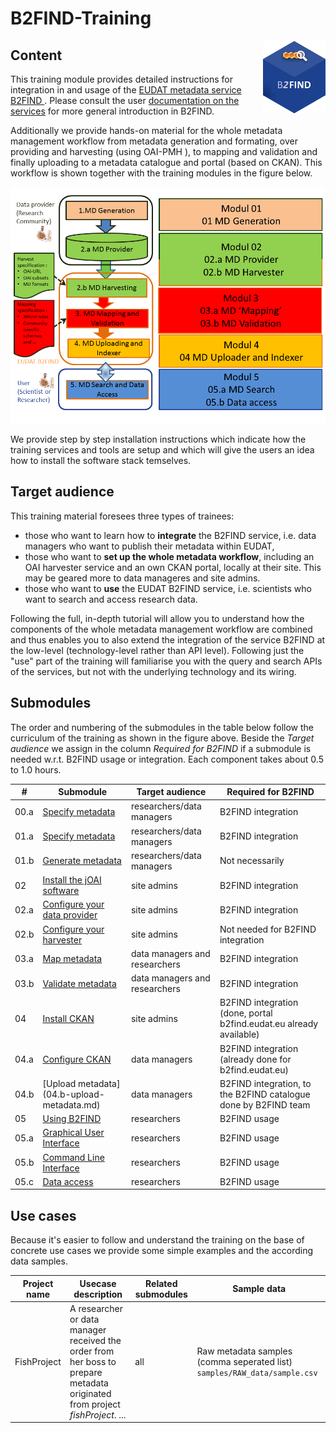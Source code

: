 <!--
<img align="left" src="img/UnderConstruction.jpg" width="100px">
**`UNDER CONSTRUCTION`** **`This training material is under construction, please use with care`** **`UNDER CONSTRUCTION`**
-->

# B2FIND-Training
<img align="right" src="img/B2FIND.png" width="100px">

## Content

This training module provides detailed instructions for integration in and usage of the [ EUDAT metadata service B2FIND ](http:/b2find.eudat.eu). Please consult the user [documentation on the services](https://eudat.eu/services/userdoc) for more general introduction in B2FIND.

Additionally we provide hands-on material for the whole metadata management workflow from metadata generation and formating, over providing and harvesting (using OAI-PMH ), to mapping and validation and finally uploading to a metadata catalogue and portal (based on CKAN). This workflow is shown together with the training modules in the figure below.

<img align="centre" src="img/MD_workflow.png" width="800px">

We provide step by step installation instructions which indicate how the training services and tools are setup and which will give the users an idea how to install the software stack temselves. 

## Target audience

This training material foresees three types of trainees: 
* those who want to learn how to **integrate** the B2FIND service, i.e. data managers who want to publish their metadata within EUDAT,
* those who want to **set up the whole metadata workflow**, including an OAI harvester service and an own CKAN portal, locally at their site. This may be geared more to data manageres and site admins. 
* those who want to **use** the EUDAT B2FIND service, i.e. scientists who want to search and access research data.

Following the full, in-depth tutorial will allow you to understand how the components of the whole metadata management workflow are combined and thus enables you to also extend the integration of the service B2FIND at the low-level (technology-level rather than API level). Following just the "use" part of the training will familiarise you with the query and search APIs of the services, but not with the underlying technology and its wiring.

## Submodules

The order and numbering of the submodules in the table below follow the curriculum of the training as shown in the figure above. Beside the *Target audience* we assign in the column *Required for B2FIND* if a submodule is needed w.r.t. B2FIND usage or integration. Each component takes about 0.5 to 1.0 hours.

| #    | Submodule            | Target audience           | Required for B2FIND |
|-----|----------------------|---------------------------|---------------------|
| 00.a | [Specify metadata](01.a-specify-metadata.md)  | researchers/data managers | B2FIND integration | 
| 01.a | [Specify metadata](01.a-specify-metadata.md)  | researchers/data managers | B2FIND integration | 
| 01.b | [Generate metadata](01.b-generate-metadata.md) | researchers/data managers | Not necessarily |
| 02 | [Install the jOAI software ](02-install-jOAI.md) | site admins | B2FIND integration |
| 02.a | [Configure your data provider](02.a-configure-OAI-data_provider.md) | site admins | B2FIND integration |
| 02.b | [Configure your harvester](02.b-configure-OAI-harvester.md) | site admins | Not needed for B2FIND integration |
| 03.a | [Map metadata](03.a-map-metadata.md) | data managers and researchers | B2FIND integration |
| 03.b | [Validate metadata](03.b-validate-metadata.md) | data managers and researchers | B2FIND integration |
| 04 | [Install CKAN](04-install-CKAN.md) | site admins | B2FIND integration (done, portal b2find.eudat.eu already available) |
| 04.a | [Configure CKAN](04.a-configure-CKAN.md) | data managers | B2FIND integration (already done for b2find.eudat.eu) |
| 04.b | [Upload metadata] (04.b-upload-metadata.md) | data managers | B2FIND integration, to the B2FIND catalogue done by B2FIND team |
| 05 | [Using B2FIND](05-using-B2FIND.md)	| researchers | B2FIND usage
| 05.a | [Graphical User Interface](05.a-search-GUI.md)	| researchers | B2FIND usage |
| 05.b | [Command Line Interface](05.b-search-CLI.md)	| researchers | B2FIND usage |
| 05.c | [Data access](05.c-data-access.md) |  researchers | B2FIND usage |

## Use cases
Because it's easier to follow and understand the training on the base of concrete use cases we provide some simple examples and the according data samples.

| Project name | Usecase description | Related submodules | Sample data  |
|--------------|---------------------|--------------------|------------------|
| FishProject  | A researcher or data manager received the order from her boss to prepare metadata originated from project *fishProject*. ... | all |  Raw metadata samples (comma seperated list) ```samples/RAW_data/sample.csv``` |

<!-- LATER ON, 
The tutorial will show the functionality of single components and how to combine them in order to arrive at proper metadata management. 
If you follow all steps of the training course you will aim in an infrastrucre as shown in the scheme below.
<img align="centre" src="img/VM-setup.png" width="1000px">
-->


<!-- TODO !!!
### Users - Training
Users can get access to a setup of virtual machines (VMs) like above. 

Users can either choose to set up their personal computer to resemble the user interface machine or they can receive a login on a user interface VM on the training sandbox operated by the EUDAT User Documentation and Training Material team. Via the user interface machine they can access the first VM which contains an OAI-PMH server and a CKAN server. The user interface VM also provides the necessary python libraries to work with the meatadata *mapping* and *validation* and a command line tool to access B2FIND.

To get access to the training environment, please use the [EUDAT contact pages](https://eudat.eu/support-request?service=DOCUMENTATION); and provide some details on which community you are from and in which context you would like to follow the tutorial. 
-->
<!--
### Site admins - Training
Data managers and site admins will be guided through all steps to set up the environment, covering own OAI-PMH (jOAI) and CKAN installation, and python sources for *generating*, *mapping*, *validating* and *uploading* of metadata records. Furthermore all needed steps needed to publish your metadata in B2FIND are described.

To build the setup you will need to prepare or have access to at least one (potentially virtualised) computational resource; with e.g. 2 vCPU, 8GB memory, 20GB disk; running a Linux operating system (Ubuntu preferred); in which you have sudo rights.
-->
<!-- ##TODO 
If you want to follow a training remotely and need access to preinstalled machines contact #TODO
-->


